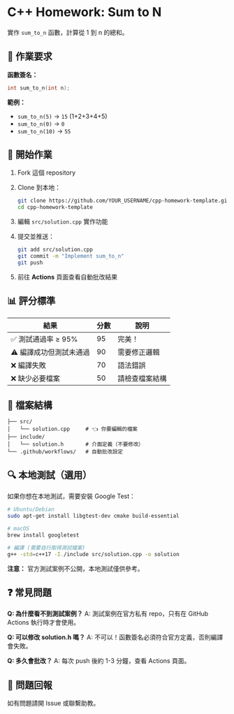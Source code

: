 # C++ Homework: Sum to N

實作 `sum_to_n` 函數，計算從 1 到 n 的總和。

## 📝 作業要求

**函數簽名：**
```cpp
int sum_to_n(int n);
```

**範例：**
- `sum_to_n(5)` → `15` (1+2+3+4+5)
- `sum_to_n(0)` → `0`
- `sum_to_n(10)` → `55`

## 🚀 開始作業

1. Fork 這個 repository
2. Clone 到本地：
   ```bash
   git clone https://github.com/YOUR_USERNAME/cpp-homework-template.git
   cd cpp-homework-template
   ```

3. 編輯 `src/solution.cpp` 實作功能

4. 提交並推送：
   ```bash
   git add src/solution.cpp
   git commit -m "Implement sum_to_n"
   git push
   ```

5. 前往 **Actions** 頁面查看自動批改結果

## 📊 評分標準

| 結果 | 分數 | 說明 |
|------|------|------|
| ✅ 測試通過率 ≥ 95% | 95 | 完美！ |
| ⚠️ 編譯成功但測試未通過 | 90 | 需要修正邏輯 |
| ❌ 編譯失敗 | 70 | 語法錯誤 |
| ❌ 缺少必要檔案 | 50 | 請檢查檔案結構 |

## 📁 檔案結構

```
├── src/
│   └── solution.cpp     # 👈 你要編輯的檔案
├── include/
│   └── solution.h       # 介面定義（不要修改）
└── .github/workflows/   # 自動批改設定
```

## 🔍 本地測試（選用）

如果你想在本地測試，需要安裝 Google Test：

```bash
# Ubuntu/Debian
sudo apt-get install libgtest-dev cmake build-essential

# macOS
brew install googletest

# 編譯 (需要自行取得測試檔案)
g++ -std=c++17 -I./include src/solution.cpp -o solution
```

**注意：** 官方測試案例不公開，本地測試僅供參考。

## ❓ 常見問題

**Q: 為什麼看不到測試案例？**
A: 測試案例在官方私有 repo，只有在 GitHub Actions 執行時才會使用。

**Q: 可以修改 solution.h 嗎？**
A: 不可以！函數簽名必須符合官方定義，否則編譯會失敗。

**Q: 多久會批改？**
A: 每次 push 後約 1-3 分鐘，查看 Actions 頁面。

## 📧 問題回報

如有問題請開 Issue 或聯繫助教。
